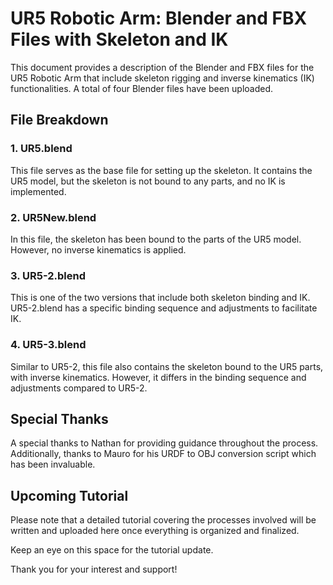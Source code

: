 #  UR5 Robotic Arm: Blender and FBX Files with Skeleton and IK

This document provides a description of the Blender and FBX files for the UR5 Robotic Arm that include skeleton rigging and inverse kinematics (IK) functionalities. A total of four Blender files have been uploaded.

## File Breakdown

### 1. UR5.blend

This file serves as the base file for setting up the skeleton. It contains the UR5 model, but the skeleton is not bound to any parts, and no IK is implemented.

### 2. UR5New.blend

In this file, the skeleton has been bound to the parts of the UR5 model. However, no inverse kinematics is applied.

### 3. UR5-2.blend

This is one of the two versions that include both skeleton binding and IK. UR5-2.blend has a specific binding sequence and adjustments to facilitate IK.

### 4. UR5-3.blend

Similar to UR5-2, this file also contains the skeleton bound to the UR5 parts, with inverse kinematics. However, it differs in the binding sequence and adjustments compared to UR5-2.

## Special Thanks

A special thanks to Nathan for providing guidance throughout the process. Additionally, thanks to Mauro for his URDF to OBJ conversion script which has been invaluable.

## Upcoming Tutorial

Please note that a detailed tutorial covering the processes involved will be written and uploaded here once everything is organized and finalized.

Keep an eye on this space for the tutorial update.

Thank you for your interest and support!